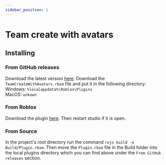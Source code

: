 ```yaml
---
sidebar_position: 1
---
```


# Team create with avatars

## Installing

### From GitHub releases
Download the latest version [here](https://github.com/Sebastian2852/Team-Create-With-Avatars/releases/latest). Download the `TeamCreateWithAvatars.rbxm` file and put it in the following directory:  
Windows: `%localappdata%\Roblox\Plugins`  
MacOS: `unkown`

### From Roblox
Download the plugin [here](https://create.roblox.com/store/asset/123901541910696/Team-create-with-avatar). Then restart studio if it is open.


### From Source
In the project's root directory run the command `rojo build -o Build/Plugin.rbxm`. Then move the `Plugin.rbxm` file in the Build folder into the local plugins directory which you can find above under the `From GitHub releases` section.